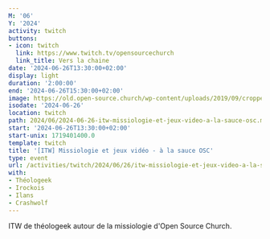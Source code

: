 ```yaml
---
M: '06'
Y: '2024'
activity: twitch
buttons:
- icon: twitch
  link: https://www.twitch.tv/opensourcechurch
  link_title: Vers la chaine
date: '2024-06-26T13:30:00+02:00'
display: light
duration: '2:00:00'
end: '2024-06-26T15:30:00+02:00'
image: https://old.open-source.church/wp-content/uploads/2019/09/cropped-osc-logo-plain-hq.png
isodate: '2024-06-26'
location: twitch
path: 2024/06/2024-06-26-itw-missiologie-et-jeux-video-a-la-sauce-osc.md
start: '2024-06-26T13:30:00+02:00'
start-unix: 1719401400.0
template: twitch
title: '[ITW] Missiologie et jeux vidéo - à la sauce OSC'
type: event
url: /activities/twitch/2024/06/26/itw-missiologie-et-jeux-video-a-la-sauce-osc
with:
- Théologeek
- Irockois
- Ilans
- Crashwolf
---
```

ITW de théologeek autour de la missiologie d'Open Source Church.